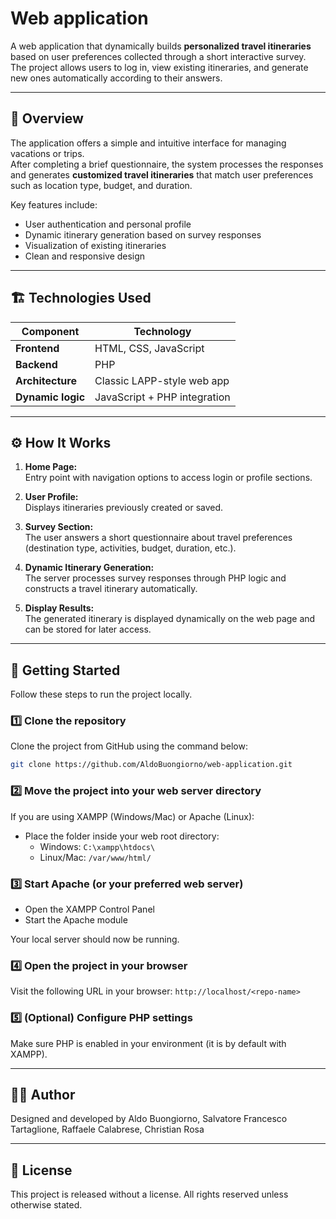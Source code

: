# Web application

A web application that dynamically builds **personalized travel itineraries** based on user preferences collected through a short interactive survey.  
The project allows users to log in, view existing itineraries, and generate new ones automatically according to their answers.

---

## 🧭 Overview

The application offers a simple and intuitive interface for managing  vacations or trips.  
After completing a brief questionnaire, the system processes the responses and generates **customized travel itineraries** that match user preferences such as location type, budget, and duration.

Key features include:
- User authentication and personal profile
- Dynamic itinerary generation based on survey responses
- Visualization of existing itineraries
- Clean and responsive design

---

## 🏗️ Technologies Used

| Component | Technology |
|------------|-------------|
| **Frontend** | HTML, CSS, JavaScript |
| **Backend** | PHP |
| **Architecture** | Classic LAPP-style web app |
| **Dynamic logic** | JavaScript + PHP integration |

---

## ⚙️ How It Works

1. **Home Page:**  
   Entry point with navigation options to access login or profile sections.

2. **User Profile:**  
   Displays itineraries previously created or saved.

3. **Survey Section:**  
   The user answers a short questionnaire about travel preferences (destination type, activities, budget, duration, etc.).

4. **Dynamic Itinerary Generation:**  
   The server processes survey responses through PHP logic and constructs a travel itinerary automatically.

5. **Display Results:**  
   The generated itinerary is displayed dynamically on the web page and can be stored for later access.

---

## 🚀 Getting Started

Follow these steps to run the project locally.

### 1️⃣ Clone the repository
Clone the project from GitHub using the command below:
```bash
git clone https://github.com/AldoBuongiorno/web-application.git
```

### 2️⃣ Move the project into your web server directory
If you are using XAMPP (Windows/Mac) or Apache (Linux):
- Place the folder inside your web root directory:
  -  Windows: `C:\xampp\htdocs\`
  - Linux/Mac: `/var/www/html/`

### 3️⃣ Start Apache (or your preferred web server)
- Open the XAMPP Control Panel
- Start the Apache module

Your local server should now be running.

### 4️⃣ Open the project in your browser 
Visit the following URL in your browser: `http://localhost/<repo-name>`

### 5️⃣ (Optional) Configure PHP settings
Make sure PHP is enabled in your environment (it is by default with XAMPP).

---

## 👨‍💻 Author
Designed and developed by Aldo Buongiorno, Salvatore Francesco Tartaglione, Raffaele Calabrese, Christian Rosa

---

## 🪪 License
This project is released without a license.
All rights reserved unless otherwise stated.
